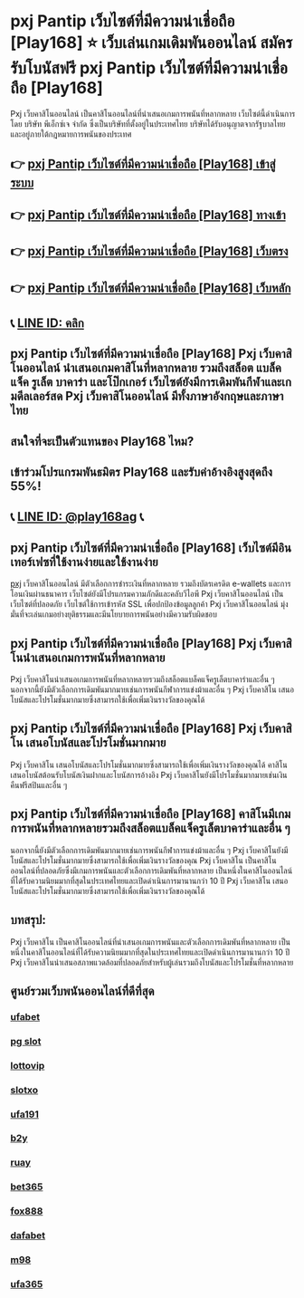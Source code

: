 
# pxj Pantip เว็บไซต์ที่มีความน่าเชื่อถือ [Play168] ⭐ เว็บเล่นเกมเดิมพันออนไลน์ สมัครรับโบนัสฟรี pxj Pantip เว็บไซต์ที่มีความน่าเชื่อถือ [Play168]

Pxj เว็บคาสิโนออนไลน์ เป็นคาสิโนออนไลน์ที่นําเสนอเกมการพนันที่หลากหลาย เว็บไซต์นี้ดําเนินการโดย บริษัท พีเอ็กซ์เจ จํากัด ซึ่งเป็นบริษัทที่ตั้งอยู่ในประเทศไทย บริษัทได้รับอนุญาตจากรัฐบาลไทยและอยู่ภายใต้กฎหมายการพนันของประเทศ

## 👉 [pxj Pantip เว็บไซต์ที่มีความน่าเชื่อถือ [Play168] เข้าสู่ระบบ](https://bit.ly/3TCj9rY)
## 👉 [pxj Pantip เว็บไซต์ที่มีความน่าเชื่อถือ [Play168] ทางเข้า](https://bit.ly/3TCj9rY)
## 👉 [pxj Pantip เว็บไซต์ที่มีความน่าเชื่อถือ [Play168] เว็บตรง](https://bit.ly/3TCj9rY)
## 👉 [pxj Pantip เว็บไซต์ที่มีความน่าเชื่อถือ [Play168] เว็บหลัก](https://bit.ly/3TCj9rY)
## 📞 [LINE ID: คลิก](https://line.me/R/ti/p/@342mcrfd)

## pxj Pantip เว็บไซต์ที่มีความน่าเชื่อถือ [Play168] Pxj เว็บคาสิโนออนไลน์ นําเสนอเกมคาสิโนที่หลากหลาย รวมถึงสล็อต แบล็คแจ็ค รูเล็ต บาคาร่า และโป๊กเกอร์ เว็บไซต์ยังมีการเดิมพันกีฬาและเกมดีลเลอร์สด Pxj เว็บคาสิโนออนไลน์ มีทั้งภาษาอังกฤษและภาษาไทย

## สนใจที่จะเป็นตัวแทนของ Play168 ไหม?
## เข้าร่วมโปรแกรมพันธมิตร Play168 และรับค่าอ้างอิงสูงสุดถึง 55%!
## 📞 [LINE ID: @play168ag](https://bit.ly/3RSGiFl) 📞

## pxj Pantip เว็บไซต์ที่มีความน่าเชื่อถือ [Play168] เว็บไซต์มีอินเทอร์เฟซที่ใช้งานง่ายและใช้งานง่าย 

[pxj](https://atom.io/themes/pxj%20%E0%B9%80%E0%B8%A7%E0%B9%87%E0%B8%9A%E0%B8%95%E0%B8%A3%E0%B8%87) เว็บคาสิโนออนไลน์ มีตัวเลือกการชําระเงินที่หลากหลาย รวมถึงบัตรเครดิต e-wallets และการโอนเงินผ่านธนาคาร เว็บไซต์ยังมีโปรแกรมความภักดีและคลับวีไอพี Pxj เว็บคาสิโนออนไลน์ เป็นเว็บไซต์ที่ปลอดภัย เว็บไซต์ใช้การเข้ารหัส SSL เพื่อปกป้องข้อมูลลูกค้า Pxj เว็บคาสิโนออนไลน์ มุ่งมั่นที่จะเล่นเกมอย่างยุติธรรมและมีนโยบายการพนันอย่างมีความรับผิดชอบ

## pxj Pantip เว็บไซต์ที่มีความน่าเชื่อถือ [Play168] Pxj เว็บคาสิโนนําเสนอเกมการพนันที่หลากหลาย

Pxj เว็บคาสิโนนําเสนอเกมการพนันที่หลากหลายรวมถึงสล็อตแบล็คแจ็ครูเล็ตบาคาร่าและอื่น ๆ นอกจากนี้ยังมีตัวเลือกการเดิมพันมากมายเช่นการพนันกีฬาการแข่งม้าและอื่น ๆ Pxj เว็บคาสิโน เสนอโบนัสและโปรโมชั่นมากมายซึ่งสามารถใช้เพื่อเพิ่มเงินรางวัลของคุณได้

## pxj Pantip เว็บไซต์ที่มีความน่าเชื่อถือ [Play168] Pxj เว็บคาสิโน เสนอโบนัสและโปรโมชั่นมากมาย

Pxj เว็บคาสิโน เสนอโบนัสและโปรโมชั่นมากมายซึ่งสามารถใช้เพื่อเพิ่มเงินรางวัลของคุณได้ คาสิโนเสนอโบนัสต้อนรับโบนัสเงินฝากและโบนัสการอ้างอิง Pxj เว็บคาสิโนยังมีโปรโมชั่นมากมายเช่นเงินคืนฟรีสปินและอื่น ๆ

## pxj Pantip เว็บไซต์ที่มีความน่าเชื่อถือ [Play168] คาสิโนมีเกมการพนันที่หลากหลายรวมถึงสล็อตแบล็คแจ็ครูเล็ตบาคาร่าและอื่น ๆ 

นอกจากนี้ยังมีตัวเลือกการเดิมพันมากมายเช่นการพนันกีฬาการแข่งม้าและอื่น ๆ Pxj เว็บคาสิโนยังมีโบนัสและโปรโมชั่นมากมายซึ่งสามารถใช้เพื่อเพิ่มเงินรางวัลของคุณ Pxj เว็บคาสิโน เป็นคาสิโนออนไลน์ที่ปลอดภัยซึ่งมีเกมการพนันและตัวเลือกการเดิมพันที่หลากหลาย เป็นหนึ่งในคาสิโนออนไลน์ที่ได้รับความนิยมมากที่สุดในประเทศไทยและเปิดดําเนินการมานานกว่า 10 ปี Pxj เว็บคาสิโน เสนอโบนัสและโปรโมชั่นมากมายซึ่งสามารถใช้เพื่อเพิ่มเงินรางวัลของคุณได้

## บทสรุป:

Pxj เว็บคาสิโน เป็นคาสิโนออนไลน์ที่นําเสนอเกมการพนันและตัวเลือกการเดิมพันที่หลากหลาย เป็นหนึ่งในคาสิโนออนไลน์ที่ได้รับความนิยมมากที่สุดในประเทศไทยและเปิดดําเนินการมานานกว่า 10 ปี Pxj เว็บคาสิโนนําเสนอสภาพแวดล้อมที่ปลอดภัยสําหรับผู้เล่นรวมถึงโบนัสและโปรโมชั่นที่หลากหลาย

## ศูนย์รวมเว็บพนันออนไลน์ที่ดีที่สุด
### [ufabet](https://atom.io/packages/ufabet)
### [pg slot](https://atom.io/themes/pg%20slot)
### [lottovip](https://atom.io/packages/lottovip)
### [slotxo](https://atom.io/packages/slotxo)
### [ufa191](https://atom.io/packages/ufa191)
### [b2y](https://atom.io/packages/b2y)
### [ruay](https://atom.io/themes/ruay)
### [bet365](https://atom.io/packages/bet365)
### [fox888](https://atom.io/packages/fox888)
### [dafabet](https://atom.io/packages/dafabet)
### [m98](https://atom.io/packages/m98)
### [ufa365](https://atom.io/packages/ufa365)
